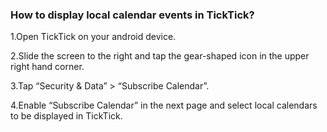 ### How to display local calendar events in TickTick?

1.Open TickTick on your android device.

2.Slide the screen to the right and tap the gear-shaped icon in the upper right hand corner.

3.Tap “Security & Data” > “Subscribe Calendar”.

4.Enable “Subscribe Calendar” in the next page and select local calendars to be displayed in TickTick. 




